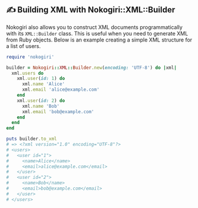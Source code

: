 ## ✍️ Building XML with Nokogiri::XML::Builder

Nokogiri also allows you to construct XML documents programmatically with its `XML::Builder` class. This is useful when you need to generate XML from Ruby objects. Below is an example creating a simple XML structure for a list of users.

```ruby
require 'nokogiri'

builder = Nokogiri::XML::Builder.new(encoding: 'UTF-8') do |xml|
  xml.users do
    xml.user(id: 1) do
      xml.name 'Alice'
      xml.email 'alice@example.com'
    end
    xml.user(id: 2) do
      xml.name 'Bob'
      xml.email 'bob@example.com'
    end
  end
end

puts builder.to_xml
# => <?xml version="1.0" encoding="UTF-8"?>
# <users>
#   <user id="1">
#     <name>Alice</name>
#     <email>alice@example.com</email>
#   </user>
#   <user id="2">
#     <name>Bob</name>
#     <email>bob@example.com</email>
#   </user>
# </users>
```